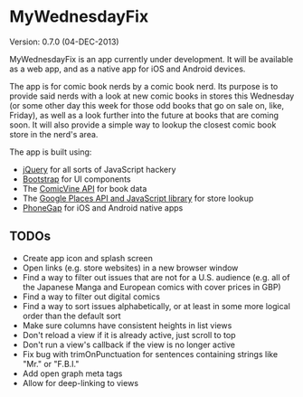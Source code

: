 MyWednesdayFix
==============

Version: 0.7.0 (04-DEC-2013)

MyWednesdayFix is an app currently under development. It will be available as a web app, and as a native app for iOS and Android devices.

The app is for comic book nerds by a comic book nerd. Its purpose is to provide said nerds with a look at new comic books in stores this Wednesday (or some other day this week for those odd books that go on sale on, like, Friday), as well as a look further into the future at books that are coming soon. It will also provide a simple way to lookup the closest comic book store in the nerd's area.

The app is built using:

 * [jQuery](http://jquery.com) for all sorts of JavaScript hackery
 * [Bootstrap](http://getbootstrap.com) for UI components
 * The [ComicVine API](http://comicvine.com/api) for book data
 * The [Google Places API and JavaScript library](https://developers.google.com/maps/documentation/javascript/places) for store lookup
 * [PhoneGap](http://phonegap.com) for iOS and Android native apps

TODOs
-----

 * Create app icon and splash screen
 * Open links (e.g. store websites) in a new browser window
 * Find a way to filter out issues that are not for a U.S. audience (e.g. all of the Japanese Manga and European comics with cover prices in GBP)
 * Find a way to filter out digital comics
 * Find a way to sort issues alphabetically, or at least in some more logical order than the default sort
 * Make sure columns have consistent heights in list views
 * Don't reload a view if it is already active, just scroll to top
 * Don't run a view's callback if the view is no longer active
 * Fix bug with trimOnPunctuation for sentences containing strings like "Mr." or "F.B.I."
 * Add open graph meta tags
 * Allow for deep-linking to views